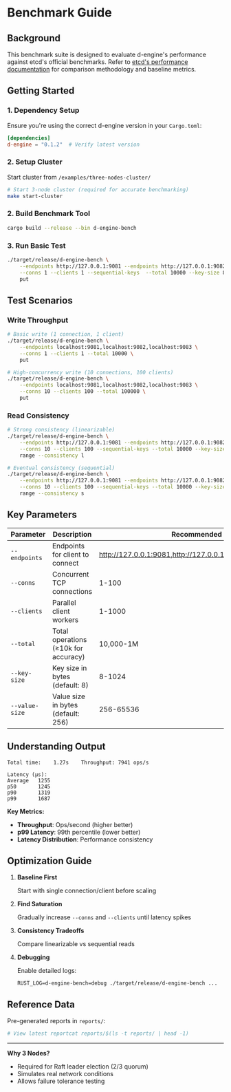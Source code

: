 # Benchmark Guide

## Background
This benchmark suite is designed to evaluate d-engine's performance against etcd's official benchmarks. Refer to [etcd's performance documentation](https://etcd.io/docs/v3.5/op-guide/performance/) for comparison methodology and baseline metrics.

## Getting Started

### 1. Dependency Setup

Ensure you're using the correct d-engine version in your `Cargo.toml`:

```toml
[dependencies]
d-engine = "0.1.2"  # Verify latest version
```

### 2. Setup Cluster

Start cluster from `/examples/three-nodes-cluster/`

```bash
# Start 3-node cluster (required for accurate benchmarking)
make start-cluster
```

### 2. Build Benchmark Tool

```bash
cargo build --release --bin d-engine-bench
```

### 3. Run Basic Test

```bash
./target/release/d-engine-bench \
    --endpoints http://127.0.0.1:9081 --endpoints http://127.0.0.1:9082 --endpoints http://127.0.0.1:9083 \
    --conns 1 --clients 1 --sequential-keys  --total 10000 --key-size 8 --value-size 256 \
    put
```

## Test Scenarios

### Write Throughput

```bash
# Basic write (1 connection, 1 client)
./target/release/d-engine-bench \
    --endpoints localhost:9081,localhost:9082,localhost:9083 \
    --conns 1 --clients 1 --total 10000 \
    put

# High-concurrency write (10 connections, 100 clients)
./target/release/d-engine-bench \
    --endpoints localhost:9081,localhost:9082,localhost:9083 \
    --conns 10 --clients 100 --total 100000 \
    put
```

### Read Consistency

```bash
# Strong consistency (linearizable)
./target/release/d-engine-bench \
    --endpoints http://127.0.0.1:9081 --endpoints http://127.0.0.1:9082 --endpoints http://127.0.0.1:9083 \
    --conns 10 --clients 100 --sequential-keys --total 10000 --key-size 8 \
    range --consistency l

# Eventual consistency (sequential)
./target/release/d-engine-bench \
    --endpoints http://127.0.0.1:9081 --endpoints http://127.0.0.1:9082 --endpoints http://127.0.0.1:9083 \
    --conns 10 --clients 100 --sequential-keys --total 10000 --key-size 8 \
    range --consistency s
```

## Key Parameters

| **Parameter** | **Description** | **Recommended Range** |
| --- | --- | --- |
| `--endpoints` | Endpoints for client to connect | http://127.0.0.1:9081,http://127.0.0.1:9082,http://127.0.0.1:9083 |
| `--conns` | Concurrent TCP connections | 1-100 |
| `--clients` | Parallel client workers | 1-1000 |
| `--total` | Total operations (≥10k for accuracy) | 10,000-1M |
| `--key-size` | Key size in bytes (default: 8) | 8-1024 |
| `--value-size` | Value size in bytes (default: 256) | 256-65536 |

## Understanding Output

```text
Total time:    1.27s    Throughput: 7941 ops/s

Latency (μs):
Average   1255
p50       1245
p90       1319
p99       1687
```

**Key Metrics:**

- **Throughput**: Ops/second (higher better)
- **p99 Latency**: 99th percentile (lower better)
- **Latency Distribution**: Performance consistency

## Optimization Guide

1. **Baseline First**
    
    Start with single connection/client before scaling
    
2. **Find Saturation**
    
    Gradually increase `--conns` and `--clients` until latency spikes
    
3. **Consistency Tradeoffs**
    
    Compare linearizable vs sequential reads
    
4. **Debugging**
    
    Enable detailed logs:
    
    `RUST_LOG=d-engine-bench=debug ./target/release/d-engine-bench ...`
    

## Reference Data

Pre-generated reports in `reports/`:

```bash
# View latest reportcat reports/$(ls -t reports/ | head -1)
```

---

**Why 3 Nodes?**

- Required for Raft leader election (2/3 quorum)
- Simulates real network conditions
- Allows failure tolerance testing